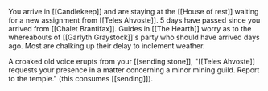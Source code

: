 You arrive in [[Candlekeep]] and are staying at the [[House of rest]] waiting for a new assignment from [[Teles Ahvoste]]. 5 days have passed since you arrived from [[Chalet Brantifax]]. Guides in [[The Hearth]] worry as to the whereabouts of [[Garlyth Graystock]]'s party who should have arrived days ago. Most are chalking up their delay to inclement weather.

A croaked old voice erupts from your [[sending stone]], "[[Teles Ahvoste]] requests your presence in a matter concerning a minor mining guild. Report to the temple." (this consumes [[sending]]).